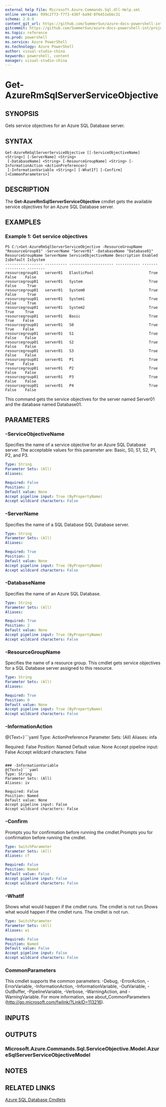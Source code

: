 ```yaml
---
external help file: Microsoft.Azure.Commands.Sql.dll-Help.xml
online version: 999c2f73-f7f3-438f-ba9d-8f6451ebbc31
schema: 2.0.0
content_git_url: https://github.com/SummerSun/azure-docs-powershell-int/projects/azure-docs-powershell-int/azureps-cmdlets-docs/ResourceManager/AzureRM.Sql/v2.0/CmdletMDs/Get-AzureRmSqlServerServiceObjective.md
gitcommit: https://github.com/SummerSun/azure-docs-powershell-int/projects/azure-docs-powershell-int/azureps-cmdlets-docs/ResourceManager/AzureRM.Sql/v2.0/CmdletMDs/Get-AzureRmSqlServerServiceObjective.md
ms.topic: reference
ms.prod: powershell
ms.service: Azure PowerShell
ms.technology: Azure PowerShell
author: visual-studio-china
keywords: powershell, content
manager: visual-studio-china
---
```


# Get-AzureRmSqlServerServiceObjective

## SYNOPSIS
Gets service objectives for an Azure SQL Database server.

## SYNTAX

```
Get-AzureRmSqlServerServiceObjective [[-ServiceObjectiveName] <String>] [-ServerName] <String>
 [-DatabaseName] <String> [-ResourceGroupName] <String> [-InformationAction <ActionPreference>]
 [-InformationVariable <String>] [-WhatIf] [-Confirm] [<CommonParameters>]
```

## DESCRIPTION
The **Get-AzureRmSqlServerServiceObjective** cmdlet gets the available service objectives for an Azure SQL Database server.

## EXAMPLES

### Example 1: Get service objectives
```
PS C:\>Get-AzureRmSqlServerServiceObjective -ResourceGroupName "ResourceGroup01" -ServerName "Server01" -DatabaseName "Database01"
ResourceGroupName ServerName ServiceObjectiveName Description Enabled IsDefault IsSystem
----------------- ---------- -------------------- ----------- ------- --------- --------
resourcegroup01   server01   ElasticPool                         True     False    False
resourcegroup01   server01   System                              True     False     True
resourcegroup01   server01   System0                             True     False     True
resourcegroup01   server01   System1                             True     False     True
resourcegroup01   server01   System2                             True      True     True
resourcegroup01   server01   Basic                               True      True    False
resourcegroup01   server01   S0                                  True      True    False
resourcegroup01   server01   S1                                  True     False    False
resourcegroup01   server01   S2                                  True     False    False
resourcegroup01   server01   S3                                  True     False    False
resourcegroup01   server01   P1                                  True      True    False
resourcegroup01   server01   P2                                  True     False    False
resourcegroup01   server01   P3                                  True     False    False
resourcegroup01   server01   P4                                  True     False    False
```

This command gets the service objectives for the server named Server01 and the database named Database01.

## PARAMETERS

### -ServiceObjectiveName
Specifies the name of a service objective for an Azure SQL Database server.
The acceptable values for this parameter are: Basic, S0, S1, S2, P1, P2, and P3.

```yaml
Type: String
Parameter Sets: (All)
Aliases: 

Required: False
Position: 2
Default value: None
Accept pipeline input: True (ByPropertyName)
Accept wildcard characters: False
```

### -ServerName
Specifies the name of a SQL Database SQL Database server.

```yaml
Type: String
Parameter Sets: (All)
Aliases: 

Required: True
Position: 1
Default value: None
Accept pipeline input: True (ByPropertyName)
Accept wildcard characters: False
```

### -DatabaseName
Specifies the name of an Azure SQL Database.

```yaml
Type: String
Parameter Sets: (All)
Aliases: 

Required: True
Position: 2
Default value: None
Accept pipeline input: True (ByPropertyName)
Accept wildcard characters: False
```

### -ResourceGroupName
Specifies the name of a resource group.
This cmdlet gets service objectives for a SQL Database server assigned to this resource.

```yaml
Type: String
Parameter Sets: (All)
Aliases: 

Required: True
Position: 0
Default value: None
Accept pipeline input: True (ByPropertyName)
Accept wildcard characters: False
```

### -InformationAction
@{Text=}```yaml
Type: ActionPreference
Parameter Sets: (All)
Aliases: infa

Required: False
Position: Named
Default value: None
Accept pipeline input: False
Accept wildcard characters: False
```

### -InformationVariable
@{Text=}```yaml
Type: String
Parameter Sets: (All)
Aliases: iv

Required: False
Position: Named
Default value: None
Accept pipeline input: False
Accept wildcard characters: False
```

### -Confirm
Prompts you for confirmation before running the cmdlet.Prompts you for confirmation before running the cmdlet.

```yaml
Type: SwitchParameter
Parameter Sets: (All)
Aliases: cf

Required: False
Position: Named
Default value: False
Accept pipeline input: False
Accept wildcard characters: False
```

### -WhatIf
Shows what would happen if the cmdlet runs.
The cmdlet is not run.Shows what would happen if the cmdlet runs.
The cmdlet is not run.

```yaml
Type: SwitchParameter
Parameter Sets: (All)
Aliases: wi

Required: False
Position: Named
Default value: False
Accept pipeline input: False
Accept wildcard characters: False
```

### CommonParameters
This cmdlet supports the common parameters: -Debug, -ErrorAction, -ErrorVariable, -InformationAction, -InformationVariable, -OutVariable, -OutBuffer, -PipelineVariable, -Verbose, -WarningAction, and -WarningVariable. For more information, see about_CommonParameters (http://go.microsoft.com/fwlink/?LinkID=113216).

## INPUTS

## OUTPUTS

### Microsoft.Azure.Commands.Sql.ServiceObjective.Model.AzureSqlServerServiceObjectiveModel

## NOTES

## RELATED LINKS

[Azure SQL Database Cmdlets](.\AzureRM.Sql.md)

